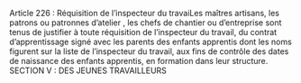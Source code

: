 Article 226 : Réquisition de l’inspecteur du travaiLes maîtres artisans, les patrons ou patronnes d’atelier , les chefs de chantier ou d’entreprise sont tenus de justifier à toute réquisition de l’inspecteur du travail, du contrat d’apprentissage signé avec les parents des enfants apprentis dont les noms figurent sur la liste de l’inspecteur du travail, aux fins de contrôle des dates de naissance des enfants apprentis, en formation dans leur structure.
SECTION V : DES JEUNES TRAVAILLEURS